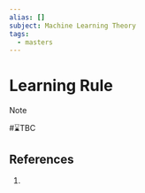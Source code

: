 ```yaml
---
alias: []
subject: Machine Learning Theory
tags:
  - masters
---
```

# Learning Rule

>[!note]
> #⌛TBC 

## References
1. 